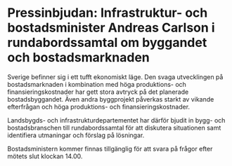 # Pressinbjudan: Infrastruktur- och bostadsminister Andreas Carlson i rundabordssamtal om byggandet och bostadsmarknaden

Sverige befinner sig i ett tufft ekonomiskt läge. Den svaga utvecklingen på bostadsmarknaden i kombination med höga produktions\- och finansieringskostnader har gett stora avtryck på det planerade bostadsbyggandet. Även andra byggprojekt påverkas starkt av vikande efterfrågan och höga produktions\- och finansieringskostnader.

Landsbygds\- och infrastrukturdepartementet har därför bjudit in bygg\- och bostadsbranschen till rundabordssamtal för att diskutera situationen samt identifiera utmaningar och förslag på lösningar.

Bostadsministern kommer finnas tillgänglig för att svara på frågor efter mötets slut klockan 14\.00\.
